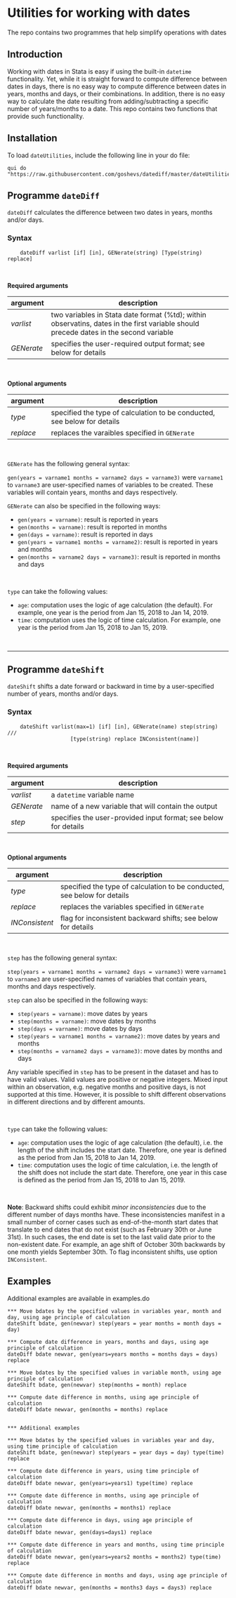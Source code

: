 # Utilities for working with dates

The repo contains two programmes that help simplify operations with dates 

## Introduction

Working with dates in Stata is easy if using the built-in `datetime` functionality.
Yet, while it is straight forward to compute difference between dates in days, there is no easy way to compute
difference between dates in years, months and days, or their combinations. In addition, 
there is no easy way to calculate the date resulting from adding/subtracting a specific number of years/months to a date.
This repo contains two functions that provide such functionality.


## Installation

To load `dateUtilities`, include the following line in your do file:

```
qui do "https://raw.githubusercontent.com/goshevs/datediff/master/dateUtilities.ado"

```

## Programme `dateDiff`

`dateDiff` calculates the difference between two dates in years, months and/or days.


### Syntax

```
	dateDiff varlist [if] [in], GENerate(string) [Type(string) replace]
```
<br>

**Required arguments**


| argument    | description            |
|-------------|------------------------|
| *varlist*   | two variables in Stata date format (%td); within observatins, dates in the first variable should precede dates in the second variable |
| *GENerate*  | specifies the user-required output format; see below for details |

<br>

**Optional arguments**


| argument       | description            |
|----------------|------------------------|
| *type*         | specified the type of calculation to be conducted, see below for details |
| *replace*      | replaces the varaibles specified in `GENerate` |


<br>

`GENerate` has the following general syntax:

`gen(years = varname1 months = varname2 days = varname3)` were `varname1` to `varname3` are
user-specified names of variables to be created. These variables will contain years, months and days respectively.

`GENerate` can also be specified in the following ways:

- `gen(years = varname)`: result is reported in years
- `gen(months = varname)`: result is reported in months
- `gen(days = varname)`: result is reported in days
- `gen(years = varname1 months = varname2)`: result is reported in years and months
- `gen(months = varname2 days = varname3)`: result is reported in months and days

<br>

`type` can take the following values:

- `age`: computation uses the logic of age calculation (the default). For example, 
one year is the period from Jan 15, 2018 to Jan 14, 2019.
- `time`: computation uses the logic of time calculation. For example, 
one year is the period from Jan 15, 2018 to Jan 15, 2019.

<br>

-----

## Programme `dateShift`

`dateShift` shifts a date forward or backward in time by a user-specified number of years, months and/or days.


### Syntax

```
	dateShift varlist(max=1) [if] [in], GENerate(name) step(string) ///
					[type(string) replace INConsistent(name)]
```
<br>

**Required arguments**


| argument    | description            |
|-------------|------------------------|
| *varlist*   | a `datetime` variable name|
| *GENerate*  | name of a new variable that will contain the output |
| *step*      | specifies the user-provided input format; see below for details  |

<br>

**Optional arguments**


| argument       | description            |
|----------------|------------------------|
| *type*         | specified the type of calculation to be conducted, see below for details |
| *replace*      | replaces the variables specified in `GENerate` |
| *INConsistent* | flag for inconsistent backward shifts; see below for details |


<br>


`step` has the following general syntax:

`step(years = varname1 months = varname2 days = varname3)` were `varname1` to `varname3` are
user-specified names of variables that contain years, months and days respectively. 

`step` can also be specified in the following ways:

- `step(years = varname)`: move dates by years
- `step(months = varname)`: move dates by months
- `step(days = varname)`: move dates by days
- `step(years = varname1 months = varname2)`: move dates by years and months
- `step(months = varname2 days = varname3)`: move dates by months and days

Any variable specified in `step` has to be present in the dataset and has to have valid values. 
Valid values are positive or negative integers. Mixed input within an observation,
e.g. negative months and positive days, is not supported at this time. However, it is 
possible to shift different observations in different directions 
and by different amounts.

<br>

`type` can take the following values:

- `age`: computation uses the logic of age calculation (the default), i.e. 
the length of the shift includes the start date. Therefore, one year is defined as 
the period from Jan 15, 2018 to Jan 14, 2019.
- `time`: computation uses the logic of time calculation, i.e. the length of the shift
does not include the start date. Therefore, one year in this case is defined as 
the period from Jan 15, 2018 to Jan 15, 2019.

<br>

**Note**: Backward shifts could exhibit *minor inconsistencies* due to the different number of
days months have. These inconsistencies manifest in a small number of corner cases 
such as end-of-the-month start dates that translate to end dates that do not exist (such 
as February 30th or June 31st). In such cases, the end date is set to the last valid date prior to the non-existent date.
For example, an age shift of October 30th backwards by one month yields September 30th. To flag inconsistent shifts, 
use option `INConsistent`. 


## Examples

Additional examples are available in examples.do

```
*** Move bdates by the specified values in variables year, month and day, using age principle of calculation
dateShift bdate, gen(newvar) step(years = year months = month days = day)

*** Compute date difference in years, months and days, using age principle of calculation
dateDiff bdate newvar, gen(years=years months = months days = days) replace

*** Move bdates by the specified values in variable month, using age principle of calculation
dateShift bdate, gen(newvar) step(months = month) replace 

*** Compute date difference in months, using age principle of calculation
dateDiff bdate newvar, gen(months = months) replace


*** Additional examples

*** Move bdates by the specified values in variables year and day, using time principle of calculation
dateShift bdate, gen(newvar) step(years = year days = day) type(time) replace

*** Compute date difference in years, using time principle of calculation
dateDiff bdate newvar, gen(years=years1) type(time) replace
 
*** Compute date difference in months, using age principle of calculation
dateDiff bdate newvar, gen(months = months1) replace

*** Compute date difference in days, using age principle of calculation
dateDiff bdate newvar, gen(days=days1) replace

*** Compute date difference in years and months, using time principle of calculation
dateDiff bdate newvar, gen(years=years2 months = months2) type(time) replace

*** Compute date difference in months and days, using age principle of calculation
dateDiff bdate newvar, gen(months = months3 days = days3) replace
```
